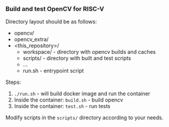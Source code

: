 ### Build and test OpenCV for RISC-V

Directory layout should be as follows:

- opencv/
- opencv_extra/
- <this_repository>/
  - workspace/ - directory with opencv builds and caches
  - scripts/   - directory with built and test scripts
  - ...
  - run.sh     - entrypoint script

Steps:
1. `./run.sh` - will build docker image and run the container
2. Inside the container: `build.sh` - build opencv
3. Inside the container: `test.sh` - run tests

Modify scripts in the `scripts/` directory according to your needs.